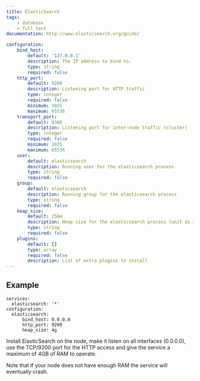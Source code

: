 ```yaml
---
title: ElasticSearch
tags:
    - database
    - full text
documentation: http://www.elasticsearch.org/guide/

configuration: 
    bind_host:
        default: '127.0.0.1'
        description: The IP address to bind to.
        type: string
        required: false
    http_port:
        default: 9200
        description: Listening port for HTTP traffic
        type: integer
        required: false
        minimum: 1025
        maximum: 65536
    transport_port:
        default: 9300
        description: Listening port for inter-node traffic (cluster)
        type: integer
        required: false
        minimum: 1025
        maximum: 65536
    user:
        default: elasticsearch
        description: Running user for the elasticsearch process
        type: string
        required: false
    group:
        default: elasticsearch
        description: Running group for the elasticsearch process
        type: string
        required: false
    heap_size:
        default: 256m
        description: Heap size for the elasticsearch process (unit as 256m 1g)
        type: string
        required: false
    plugins:
        default: []
        type: array
        required: false
        description: List of extra plugins to install
---
```


## Example

    services:
      elasticsearch: '*'
    configuration:
      elasticsearch:
          bind_host: 0.0.0.0
          http_port: 9200
          heap_size: 4g

Install ElasticSearch on the node, make it listen on all interfaces (0.0.0.0), use the TCP/9200 port for the HTTP access and give the service a maximum of 4GB of RAM to operate.

Note that if your node does not have enough RAM the service will eventually crash.